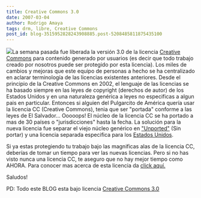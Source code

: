 ```yaml
---
title: Creative Commons 3.0
date: 2007-03-04
author: Rodrigo Amaya
tags: drm, libre, Creative Commons
post_id: blog-3515952828243908885.post-5208485811875435100
---
```


[![](http://bp3.blogger.com/_ayvorITawE4/RerR9_lE_DI/AAAAAAAAAKg/FEAfxIsT-gI/s400/cconmyhead.jpg)](http://bp3.blogger.com/_ayvorITawE4/RerR9_lE_DI/AAAAAAAAAKg/FEAfxIsT-gI/s1600-h/cconmyhead.jpg)La semana pasada fue liberada la versión 3.0 de la licencia [Creative Commons](http://creativecommons.org/) para contenido generado por usuarios (es decir que todo trabajo creado por nosotros puede ser protegido por esta licencia). Los miles de cambios y mejoras que este equipo de personas a hecho se ha centralizado en aclarar terminología de las licencias existentes anteriores. Desde el principio de la Creative Commons en 2002, el lenguaje de las licencias se ha basado siempre en las leyes de copyright (derechos de autor) de los Estados Unidos y en una naturaleza genérica a leyes no especificas a algun pais en particular. Entonces si alguien del Pulgarcito de América quería usar la licencia CC (Creative Commons), tenia que ser "portada" conforme a las leyes de El Salvador... Ooooops! El núcleo de la licencia CC se ha portado a mas de 30 países o "jurisdicciones" hasta la fecha. La solución para la nueva licencia fue separar el viejo núcleo genérico en ["Unported"](http://creativecommons.org/licenses/by-sa/3.0/) (Sin portar) y una licencia separada especifica para los [Estados Unidos](http://creativecommons.org/licenses/by-sa/3.0/us/).

Si ya estas protegiendo tu trabajo bajo las magnificas alas de la licencia CC, deberías de tomar un tiempo para ver las nuevas licencias. Pero si no has visto nunca una licencia CC, te aseguro que no hay mejor tiempo como AHORA. Para conocer mas acerca de esta licencia da [click aquí.](http://rodrigoamaya.blogspot.com/2007/03/qu-es-creative-commons.html)

Saludos!

PD: Todo este BLOG esta bajo licencia [Creative Commons 3.0](http://creativecommons.org/licenses/by/3.0/deed.es)
